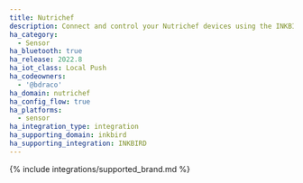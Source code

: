 ```yaml
---
title: Nutrichef
description: Connect and control your Nutrichef devices using the INKBIRD integration
ha_category:
  - Sensor
ha_bluetooth: true
ha_release: 2022.8
ha_iot_class: Local Push
ha_codeowners:
  - '@bdraco'
ha_domain: nutrichef
ha_config_flow: true
ha_platforms:
  - sensor
ha_integration_type: integration
ha_supporting_domain: inkbird
ha_supporting_integration: INKBIRD
---
```


{% include integrations/supported_brand.md %}
